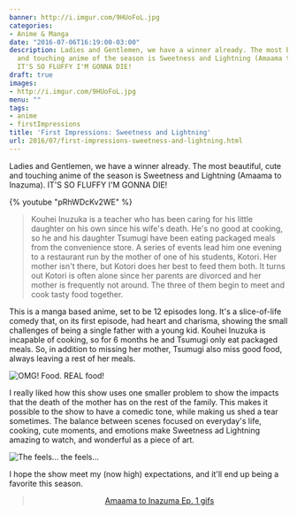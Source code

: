 ```yaml
---
banner: http://i.imgur.com/9HUoFoL.jpg
categories:
- Anime & Manga
date: "2016-07-06T16:19:00-03:00"
description: Ladies and Gentlemen, we have a winner already. The most beautiful, cute
  and touching anime of the season is Sweetness and Lightning (Amaama to Inazuma).
  IT'S SO FLUFFY I'M GONNA DIE!
draft: true
images:
- http://i.imgur.com/9HUoFoL.jpg
menu: ""
tags:
- anime
- firstImpressions
title: 'First Impressions: Sweetness and Lightning'
url: 2016/07/first-impressions-sweetness-and-lightning.html
---
```


Ladies and Gentlemen, we have a winner already. The most beautiful, cute and touching anime of the season is
Sweetness and Lightning (Amaama to Inazuma). IT'S SO FLUFFY I'M GONNA DIE!

<!--more-->

{% youtube "pRhWDcKv2WE" %}

> Kouhei Inuzuka is a teacher who has been caring for his little daughter on his own since his wife's death.
He's no good at cooking, so he and his daughter Tsumugi have been eating packaged meals from the convenience store.
A series of events lead him one evening to a restaurant run by the mother of one of his students, Kotori.
Her mother isn't there, but Kotori does her best to feed them both. It turns out Kotori is often alone
since her parents are divorced and her mother is frequently not around.
The three of them begin to meet and cook tasty food together.

This is a manga based anime, set to be 12 episodes long. It's a slice-of-life comedy that, on its first episode,
had heart and charisma, showing the small challenges of being a single father with a young kid.
Kouhei Inuzuka is incapable of cooking, so for 6 months he and Tsumugi only eat packaged meals.
So, in addition to missing her mother, Tsumugi also miss good food, always leaving a rest of her meals.

![OMG! Food. REAL food!](http://i.imgur.com/NGfuXAr.gif)

I really liked how this show uses one smaller problem to show the impacts that the death of the mother has
on the rest of the family. This makes it possible to the show to have a comedic tone, while making us shed a tear 
sometimes. The balance between scenes focused on everyday's life, cooking, cute moments, and emotions make 
Sweetness ad Lightning amazing to watch, and wonderful as a piece of art.

![The feels... the feels...](http://i.imgur.com/HT5MZfd.gif)

 I hope the show meet my (now high) expectations, and it'll end up being a favorite this season. 

<div align="center">
<blockquote class="imgur-embed-pub" data-id="a/ecScp" lang="en">
<a href="https://imgur.com/a/ecScp">Amaama to Inazuma Ep. 1 gifs</a></blockquote>
<script async="" charset="utf-8" src="//s.imgur.com/min/embed.js"></script>
</div>

